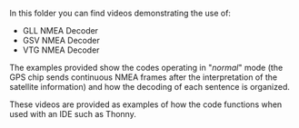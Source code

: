 In this folder you can find videos demonstrating the use of:
- GLL NMEA Decoder
- GSV NMEA Decoder
- VTG NMEA Decoder
  
The examples provided show the codes operating in "*normal*" mode (the GPS chip sends continuous NMEA frames after the interpretation of the satellite information) and how the decoding of each sentence is organized.


These videos are provided as examples of how the code functions when used with an IDE such as Thonny.

